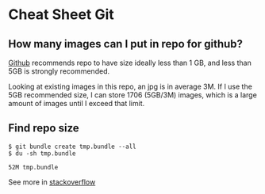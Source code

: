 # Cheat Sheet Git

## How many images can I put in repo for github?

[Github](https://docs.github.com/en/repositories/working-with-files/managing-large-files/about-large-files-on-github#repository-size-limits) recommends repo to have size ideally less than 1 GB, and less than 5GB is strongly recommended.

Looking at existing images in this repo, an jpg is in average 3M. If I use the 5GB recommended size, I can store 1706 (5GB/3M) images, which is a large amount of images until I exceed that limit.

## Find repo size

```
$ git bundle create tmp.bundle --all
$ du -sh tmp.bundle

52M	tmp.bundle

```

See more in [stackoverflow](https://stackoverflow.com/questions/8185276/find-size-of-git-repository)


